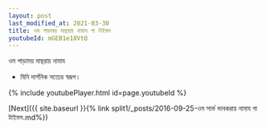 ```yaml
---
layout: post
last_modified_at: 2021-03-30
title: ওম পাড়াময় মান্থরায় নামায গা টাইমস
youtubeId: mGEB1e18VtQ
---
```

 
 
 ওম পাড়াময় মান্থরায় নামায  
 
 -  যিনি দার্শনিক সত্যের স্বরূপ। 
 
  
 
  
 
 
 
 
 
 


{% include youtubePlayer.html id=page.youtubeId %}
 
[Next]({{ site.baseurl }}{% link  split1/_posts/2016-09-25-ওম সার্ভ ভাবকরায় নামায গা টাইমস.md%})
 
